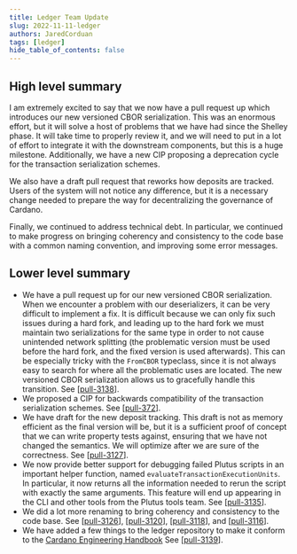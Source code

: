 ```yaml
---
title: Ledger Team Update
slug: 2022-11-11-ledger
authors: JaredCorduan
tags: [ledger]
hide_table_of_contents: false
---
```


## High level summary

I am extremely excited to say that we now have a pull request up which introduces our new versioned
CBOR serialization. This was an enormous effort, but it will solve a host of problems that we have
had since the Shelley phase. It will take time to properly review it, and we will
need to put in a lot of effort to integrate it with the downstream components, but this is  a huge
milestone. Additionally, we have a new CIP proposing a deprecation cycle for the transaction
serialization schemes.

We also have a draft pull request that reworks how deposits are tracked. Users of the system will
not notice any difference, but it is a necessary change needed to prepare the way for
decentralizing the governance of Cardano.

Finally, we continued to address technical debt. In particular, we continued to make progress on
bringing coherency and consistency to the code base with a common naming convention, and
improving some error messages.

## Lower level summary

- We have a pull request up for our new versioned CBOR serialization.
  When we encounter a problem with our deserializers, it can be very difficult to implement a fix.
  It is difficult because we can only fix such issues during a hard fork, and leading up to the
  hard fork we must maintain two serializations for the same type in order to not cause unintended
  network splitting (the problematic version must be used before the hard fork,
  and the fixed version is used afterwards).
  This can be especially tricky with the `FromCBOR` typeclass, since it is not always easy to
  search for where all the problematic uses are located.
  The new versioned CBOR serialization allows us to gracefully handle this transition.
  See [[pull-3138]].
- We proposed a CIP for backwards compatibility of the transaction serialization schemes.
  See [[pull-372]].
- We have draft for the new deposit tracking.
  This draft is not as memory efficient as the final version will be,
  but it is a sufficient proof of concept that we can write property tests against, ensuring
  that we have not changed the semantics.
  We will optimize after we are sure of the correctness.
  See [[pull-3127]].
- We now provide better support for debugging failed Plutus scripts in an important helper
  function, named `evaluateTransactionExecutionUnits`.
  In particular, it now returns all the information needed to rerun the script with exactly the
  same arguments. This feature will end up appearing in the CLI and other tools from the Plutus
  tools team.
  See [[pull-3135]].
- We did a lot more renaming to bring coherency and consistency to the code base.
  See [[pull-3126]], [[pull-3120]], [[pull-3118]], and [[pull-3116]].
- We have added a few things to the ledger repository to make it conform to the
  [Cardano Engineering Handbook](https://input-output-hk.github.io/cardano-engineering-handbook/)
  See [[pull-3139]].


[pull-3138]: https://github.com/input-output-hk/cardano-ledger/pull/3138
[pull-3127]: https://github.com/input-output-hk/cardano-ledger/pull/3127
[pull-3135]: https://github.com/input-output-hk/cardano-ledger/pull/3135
[pull-3126]: https://github.com/input-output-hk/cardano-ledger/pull/3126
[pull-3120]: https://github.com/input-output-hk/cardano-ledger/pull/3120
[pull-3118]: https://github.com/input-output-hk/cardano-ledger/pull/3118
[pull-3116]: https://github.com/input-output-hk/cardano-ledger/pull/3116
[pull-3139]: https://github.com/input-output-hk/cardano-ledger/pull/3139
[pull-372]: https://github.com/cardano-foundation/CIPs/pull/372
